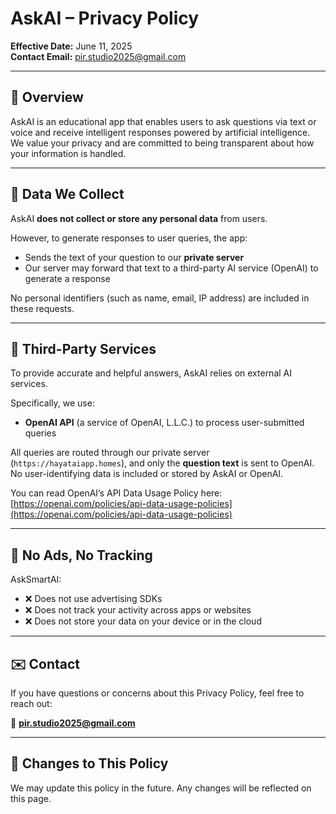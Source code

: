 # AskAI – Privacy Policy

**Effective Date:** June 11, 2025  
**Contact Email:** pir.studio2025@gmail.com

---

## 📘 Overview

AskAI is an educational app that enables users to ask questions via text or voice and receive intelligent responses powered by artificial intelligence. We value your privacy and are committed to being transparent about how your information is handled.

---

## 📲 Data We Collect

AskAI **does not collect or store any personal data** from users.

However, to generate responses to user queries, the app:
- Sends the text of your question to our **private server**
- Our server may forward that text to a third-party AI service (OpenAI) to generate a response

No personal identifiers (such as name, email, IP address) are included in these requests.

---

## 🔄 Third-Party Services

To provide accurate and helpful answers, AskAI relies on external AI services.

Specifically, we use:
- **OpenAI API** (a service of OpenAI, L.L.C.) to process user-submitted queries

All queries are routed through our private server (`https://hayataiapp.homes`), and only the **question text** is sent to OpenAI.  
No user-identifying data is included or stored by AskAI or OpenAI.

You can read OpenAI’s API Data Usage Policy here:  
[https://openai.com/policies/api-data-usage-policies](https://openai.com/policies/api-data-usage-policies)

---

## 🚫 No Ads, No Tracking

AskSmartAI:
- ❌ Does not use advertising SDKs  
- ❌ Does not track your activity across apps or websites  
- ❌ Does not store your data on your device or in the cloud

---

## ✉️ Contact

If you have questions or concerns about this Privacy Policy, feel free to reach out:

📧 **pir.studio2025@gmail.com**

---

## 🔁 Changes to This Policy

We may update this policy in the future. Any changes will be reflected on this page.
